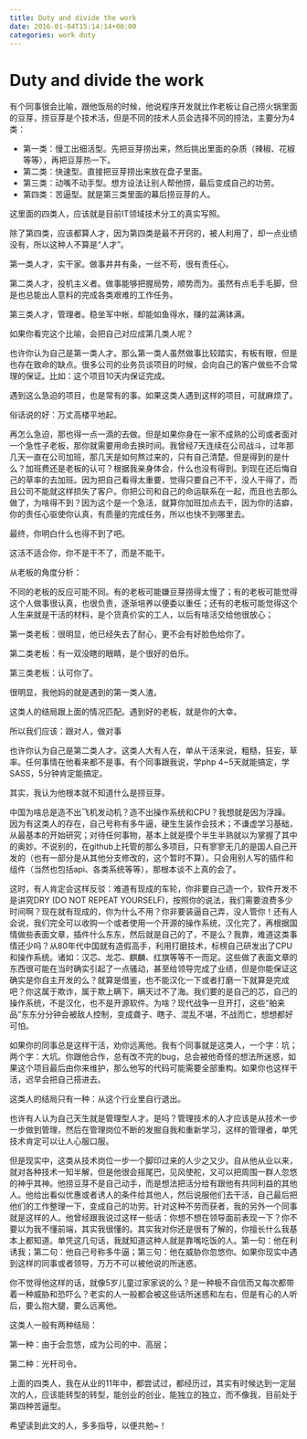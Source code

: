 ```yaml
---
title: Duty and divide the work
date: 2016-01-04T15:14:14+00:00
categories: work duty
---
```


Duty and divide the work
==========
有个同事很会比喻，跟他饭局的时候，他说程序开发就比作老板让自己捞火锅里面的豆芽，捞豆芽是个技术活，但是不同的技术人员会选择不同的捞法，主要分为4类：

  * 第一类：慢工出细活型。先把豆芽捞出来，然后挑出里面的杂质（辣椒、花椒等等），再把豆芽热一下。
  * 第二类：快速型。直接把豆芽捞出来放在盘子里面。
  * 第三类：动嘴不动手型。想方设法让别人帮他捞，最后变成自己的功劳。
  * 第四类：苦逼型。就是第三类里面的幕后捞豆芽的人。

这里面的四类人，应该就是目前IT领域技术分工的真实写照。

除了第四类，应该都算人才，因为第四类是最不开窍的，被人利用了，却一点业绩没有，所以这种人不算是“人才”。

第一类人才，实干家。做事井井有条，一丝不苟，很有责任心。

第二类人才，投机主义者。做事能够把握局势，顺势而为。虽然有点毛手毛脚，但是也总能出人意料的完成各类艰难的工作任务。

第三类人才，管理者。稳坐军中帐，却能如鱼得水，赚的盆满钵满。

如果你看完这个比喻，会把自己对应成第几类人呢？

也许你认为自己是第一类人才。那么第一类人虽然做事比较踏实，有板有眼，但是也存在致命的缺点。很多公司的业务员谈项目的时候，会向自己的客户做些不合常理的保证。比如：这个项目10天内保证完成。

遇到这么急迫的项目，也是常有的事。如果这类人遇到这样的项目，可就麻烦了。

俗话说的好：万丈高楼平地起。

再怎么急迫，那也得一点一滴的去做。但是如果你身在一家不成熟的公司或者面对一个急性子老板，那你就需要用命去换时间。我曾经7天连续在公司战斗，过年那几天一直在公司加班，那几天是如何熬过来的，只有自己清楚。但是得到的是什么？加班费还是老板的认可？根据我亲身体会，什么也没有得到。到现在还后悔自己的草率的去加班。因为把自己看得太重要，觉得只要自己不干，没人干得了，而且公司不能就这样损失了客户。你把公司和自己的命运联系在一起，而且也去那么做了，为啥得不到？因为这个是一个急活，就算你加班加点去干，因为你的洁癖，你的责任心驱使你认真，有质量的完成任务，所以也快不到哪里去。

最终，你明白什么也得不到了吧。

这活不适合你，你不是干不了，而是不能干。

从老板的角度分析：

不同的老板的反应可能不同。有的老板可能嫌豆芽捞得太慢了；有的老板可能觉得这个人做事很认真，也很负责，逐渐培养以便委以重任；还有的老板可能觉得这个人生来就是干活的材料，是个货真价实的工人，以后有啥活交给他很放心；

第一类老板：很明显，他已经失去了耐心，更不会有好脸色给你了。

第二类老板：有一双没瞎的眼睛，是个很好的伯乐。

第三类老板：认可你了。

很明显，我他妈的就是遇到的第一类人渣。

这类人的结局跟上面的情况匹配。遇到好的老板，就是你的大幸。

所以我们应该：跟对人，做对事

也许你认为自己是第二类人才。这类人大有人在，单从干活来说，粗糙，狂妄，草率。任何事情在他看来都不是事。有个同事跟我说，学php 4~5天就能搞定，学SASS，5分钟肯定能搞定。

其实，我认为他根本就不知道什么是捞豆芽。

中国为啥总是造不出飞机发动机？造不出操作系统和CPU？我想就是因为浮躁。因为有这类人的存在，自己号称有多牛逼，硬生生装作会技术；不谦虚学习基础，从最基本的开始研究；对待任何事物，基本上就是摸个半生半熟就以为掌握了其中的奥妙。不说别的，在github上托管的那么多项目，只有寥寥无几的是国人自己开发的（也有一部分是从其他分支修改的，这个暂时不算）。只会用别人写的插件和组件（当然也包括api、各类系统等等），那根本谈不上真的会了。

这时，有人肯定会这样反驳：难道有现成的车轮，你非要自己造一个，软件开发不是讲究DRY (DO NOT REPEAT YOURSELF)，按照你的说法，我们需要浪费多少时间啊？现在就有现成的，你为什么不用？你非要装逼自己弄，没人管你！还有人会说，我们完全可以收购一个或者使用一个开源的操作系统，汉化完了，再根据国情做些表面文章，插件什么东东，然后就是自己的了，不是么？我靠，难道这类事情还少吗？从80年代中国就有造假高手，利用打磨技术，标榜自己研发出了CPU和操作系统。诸如：汉芯、龙芯、麒麟、红旗等等不一而足。这些做了表面文章的东西很可能在当时确实引起了一点骚动，甚至给领导完成了业绩，但是你能保证这确实是你自主开发的么？就算是借鉴，也不能汉化一下或者打磨一下就算是完成吧？你这属于欺诈，属于欺上瞒下，瞒天过不了海。我们要的是自己的芯，自己的操作系统，不是汉化，也不是开源软件。为啥？现代战争一旦开打，这些“舶来品”东东分分钟会被敌人控制，变成聋子、瞎子、混乱不堪，不战而亡，想想都好可怕。

如果你的同事总是这样干活，劝你远离他。我有个同事就是这类人，一个字：坑；两个字：大坑。你跟他合作，总有改不完的bug，总会被他奇怪的想法所迷惑，如果这个项目最后由你来维护，那么他写的代码可能需要全部重构。如果你也这样干活，迟早会把自己搭进去。

这类人的结局只有一种：从这个行业里自行退出。

也许有人认为自己天生就是管理型人才。是吗？管理技术的人才应该是从技术一步一步做到管理，然后在管理岗位不断的发掘自我和重新学习，这样的管理者，单凭技术肯定可以让人心服口服。

但是现实中，这类从技术岗位一步一个脚印过来的人少之又少。自从他从业以来，就对各种技术一知半解，但是他很会摇尾巴，见风使舵，又可以把周围一群人忽悠的神乎其神。他捞豆芽不是自己动手，而是想法把活分给有跟他有共同利益的其他人。他给出看似优惠或者诱人的条件给其他人，然后说服他们去干活，自己最后把他们的工作整理一下，变成自己的功劳。针对这种不劳而获者，我的另外一个同事就是这样的人。他曾经跟我说过这样一些话：你想不想在领导面前表现一下？你不要以为我不懂前端，其实我很懂的。其实我对你还是很有了解的，你擅长什么我基本上都知道。单凭这几句话，我就知道这种人就是靠嘴吃饭的人。第一句：他在利诱我；第二句：他自己号称多牛逼；第三句：他在威胁你忽悠你。如果你现实中遇到这样的同事或者领导，万万不可以被他说的所迷惑。

你不觉得他这样的话，就像5岁儿童过家家说的么？是一种极不自信而又每次都带着一种威胁和恐吓么？老实的人一般都会被这些话所迷惑和左右，但是有心的人听后，要么抱大腿，要么远离他。

这类人一般有两种结局：

第一种：由于会忽悠，成为公司的中、高层；

第二种：光杆司令。

上面的四类人，我在从业的11年中，都尝试过，都经历过，其实有时候达到一定层次的人，应该能转型的转型，能创业的创业，能独立的独立，而不像我，目前处于第四种苦逼型。

希望读到此文的人，多多指导，以便共勉~！